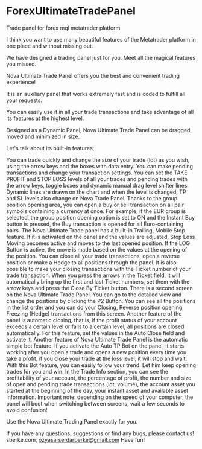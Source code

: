 # ForexUltimateTradePanel

Trade panel for forex mql metatrader platform

I think you want to use many beautiful features of the Metatrader platform in one place and without missing out.

We have designed a trading panel just for you. Meet all the magical features you missed.

Nova Ultimate Trade Panel offers you the best and convenient trading experience!

It is an auxiliary panel that works extremely fast and is coded to fulfill all your requests.

You can easily use it in all your trade transactions and take advantage of all its features at the highest level.

Designed as a Dynamic Panel, Nova Ultimate Trade Panel can be dragged, moved and minimized in size.

Let's talk about its built-in features;

You can trade quickly and change the size of your trade (lot) as you wish, using the arrow keys and the boxes with data entry.
You can make pending transactions and change your transaction settings.
You can set the TAKE PROFIT and STOP LOSS levels of all your trades and pending trades with the arrow keys, toggle boxes and dynamic manual drag level shifter lines. Dynamic lines are drawn on the chart and when the level is changed, TP and SL levels also change on Nova Trade Panel.
Thanks to the group position opening area, you can open a buy or sell transaction on all pair symbols containing a currency at once. For example, if the EUR group is selected, the group position opening option is set to ON and the Instant Buy button is pressed, the Buy transaction is opened for all Euro-containing pairs.
The Nova Ultimate Trade panel has a built-in Trailing, Mobile Stop feature. If it is activated on the panel and the values ​​are adjusted, Stop Loss Moving becomes active and moves to the last opened position. If the LOG Button is active, the move is made based on the values ​​at the opening of the position.
You can close all your trade transactions, open a reverse position or make a Hedge to all positions through the panel.
It is also possible to make your closing transactions with the Ticket number of your trade transaction. When you press the arrows in the Ticket field, it will automatically bring up the first and last Ticket numbers, set them with the arrow keys and press the Close By Ticket button.
There is a second screen on the Nova Ultimate Trade Panel. You can go to the detailed view and change the positions by clicking the P2 Button. You can see all the positions in the list order and you can do your Closing, Reverse position opening, Freezing (Hedge) transactions from this screen.
Another feature of the panel is automatic closing, that is, if the profit status of your account exceeds a certain level or falls to a certain level, all positions are closed automatically. For this feature, set the values ​​in the Auto Close field and activate it.
Another feature of Nova Ultimate Trade Panel is the automatic simple bot feature. If you activate the Auto TP Bot on the panel, it starts working after you open a trade and opens a new position every time you take a profit, if you close your trade at the loss level, it will stop and wait. With this Bot feature, you can easily follow your trend. Let him keep opening trades for you and win.
In the Trade Info section, you can see the profitability of your account, the percentage of profit, the number and size of open and pending trade transactions (lot, volume), the account asset you started at the beginning of the day, your instant asset and available asset information.
Important note: depending on the speed of your computer, the panel will boot when switching between screens, wait a few seconds to avoid confusion!

Use the Nova Ultimate Trading Panel exactly for you.

If you have any questions, suggestions or find any bugs, please contact us! sberke.com, ozyasarserdarberke@gmail.com
Have fun!
